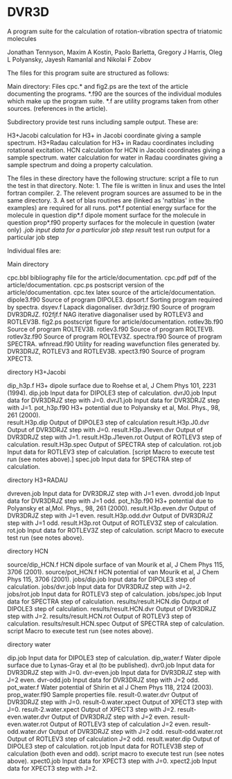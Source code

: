 DVR3D
=====

A program suite for the calculation of rotation-vibration spectra of triatomic molecules

Jonathan Tennyson, Maxim A Kostin, Paolo Barletta, Gregory J Harris,
Oleg L Polyansky, Jayesh Ramanlal and Nikolai F Zobov

The files for this program suite are structured as follows:

Main directory:
Files cpc.* and fig2.ps are the text of the article documenting the programs.
*.f90 are the sources of the individual modules which make up the program suite.
*.f are utility programs taken from other sources. (references in the article).

Subdirectory provide test runs including sample output. These are:

H3+Jacobi calculation for H3+ in Jacobi coordinate giving a sample spectrum.
H3+Radau  calculation for H3+ in Radau coordinates including rotational excitation.
HCN       calculation for HCN in Jacobi coordinates giving a sample spectrum.
water     calculation for water in Radau coordinates giving a sample spectrum and
          doing a property calculation.

The files in these directory have the following structure:
script    a file to run the test in that directory. Note:
          1. The file is written in linux and uses the Intel fortran compiler.
          2. The relevent program sources are assumed to be in the same directory.
          3. A set of blas routines are (linked as 'natblas' in the examples) are
             required for all runs.
pot*.f    potential energy surface for the molecule in question
dip*.f    dipole moment surface for the molecule in question
prop*.f90 property surfaces for the molecule in question (water only)
*.job     input data for a particular job step
result*   test run output for a particular job step


Individual files are:

Main directory

cpc.bbl      bibliography file for the article/documentation.
cpc.pdf      pdf of the article/documentation.
cpc.ps       postscript version of the article/documentation.
cpc.tex      latex source of the article/documentation.
dipole3.f90  Source of program DIPOLE3.
dpsort.f     Sorting program required by spectra.
dsyev.f      Lapack diagonaliser.
dvr3drjz.f90 Source of program DVR3DRJZ.
f02fjf.f     NAG iterative diagonaliser used by ROTLEV3 and ROTLEV3B.
fig2.ps      postscript figure for article/documentation.
rotlev3b.f90 Source of program ROLTEV3B.
rotlev3.f90  Source of program ROLTEVB.
rotlev3z.f90 Source of program ROLTEV3Z.
spectra.f90  Source of program SPECTRA.
wfnread.f90  Utility for reading wavefunction files generated by. 
             DVR3DRJZ, ROTLEV3 and ROTLEV3B.
xpect3.f90   Source of program XPECT3.


directory  H3+Jacobi 

dip_h3p.f    H3+ dipole surface due to Roehse et al, J Chem Phys 101, 2231 (1994).
dip.job      Input data for DIPOLE3 step of calculation.
dvrJ0.job    Input data for DVR3DRJZ step with J=0.
dvrJ1.job    Input data for DVR3DRJZ step with J=1.
pot_h3p.f90  H3+ potential due to Polyansky et al, Mol. Phys., 98, 261 (2000).  
result.H3p.dip         Output of DIPOLE3 step of calculation
result.H3p.J0.dvr      Output of DVR3DRJZ step with J=0.
result.H3p.J1even.dvr  Output of DVR3DRJZ step with J=1.
result.H3p.J1even.rot  Output of ROTLEV3 step of calculation.
result.H3p.spec        Output of SPECTRA step of calculation.
rot.job      Input data for ROTLEV3 step of calculation.
[script       Macro to execute test run (see notes above).]
spec.job     Input data for SPECTRA step of calculation.


directory  H3+RADAU

dvreven.job  Input data for DVR3DRJZ step with J=1 even.
dvrodd.job   Input data for DVR3DRJZ step with J=1 odd.
pot_h3p.f90  H3+ potential due to Polyansky et al,Mol. Phys., 98, 261 (2000).
result.H3p.even.dvr    Output of DVR3DRJZ step with J=1 even.
result.H3p.odd.dvr     Output of DVR3DRJZ step with J=1 odd.
result.H3p.rot         Output of ROTLEV3Z step of calculation.
rot.job      Input data for ROTLEV3Z step of calculation.
script       Macro to execute test run (see notes above).


directory HCN

source/dip_HCN.f    HCN dipole surface of van Mourik et al, J Chem Phys 115, 3706 (2001).
source/pot_HCN.f    HCN potential of van Mourik et al, J Chem Phys 115, 3706 (2001).
jobs/dip.job      Input data for DIPOLE3 step of calculation.
jobs/dvr.job      Input data for DVR3DRJZ step with J=2.
jobs/rot.job      Input data for ROTLEV3 step of calculation.
jobs/spec.job     Input data for SPECTRA step of calculation.
results/result.HCN.dip   Output of DIPOLE3 step of calculation.
results/result.HCN.dvr   Output of DVR3DRJZ step with J=2.
results/result.HCN.rot   Output of ROTLEV3 step of calculation.
results/result.HCN.spec  Output of SPECTRA step of calculation.
script       Macro to execute test run (see notes above).


directory water

dip.job      Input data for DIPOLE3 step of calculation.
dip_water.f  Water dipole surface due to Lynas-Gray et al (to be published).
dvr0.job     Input data for DVR3DRJZ step with J=0.
dvr-even.job Input data for DVR3DRJZ step with J=2 even.
dvr-odd.job  Input data for DVR3DRJZ step with J=2 odd.
pot_water.f  Water potential of Shirin et al J Chem Phys 118, 2124 (2003).
prop_water.f90        Sample properties file.
result-0.water.dvr    Output of DVR3DRJZ step with J=0.
result-0.water.xpect  Output of XPECT3 step with J=0.
result-2.water.xpect  Output of XPECT3 step with J=2.
result-even.water.dvr Output of DVR3DRJZ step with J=2 even.
result-even.water.rot Output of ROTLEV3 step of calculation J=2 even. 
result-odd.water.dvr  Output of DVR3DRJZ step with J=2 odd.
result-odd.water.rot  Output of ROTLEV3 step of calculation J=2 odd.
result.water.dip      Output of DIPOLE3 step of calculation. 
rot.job      Input data for ROTLEV3B step of calculation (both even and odd).
script       macro to execute test run (see notes above).
xpect0.job   Input data for XPECT3  step with J=0.
xpect2.job   Input data for XPECT3 step with J=2.


